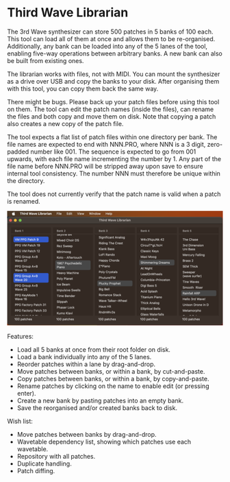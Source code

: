 # Third Wave Librarian
The 3rd Wave synthesizer can store 500 patches in 5 banks of 100 each. This tool can load all of them at once and allows them to be re-organised. Additionally, any bank can be loaded into any of the 5 lanes of the tool, enabling five-way operations between arbitrary banks. A new bank can also be built from existing ones.

The librarian works with files, not with MIDI. You can mount the synthesizer as a drive over USB and copy the banks to your disk. After organising them with this tool, you can copy them back the same way.

There might be bugs. Please back up your patch files before using this tool on them. The tool can edit the patch names (inside the files), can rename the files and both copy and move them on disk. Note that copying a patch also creates a new copy of the patch file.

The tool expects a flat list of patch files within one directory per bank. The file names are expected to end with NNN.PRO, where NNN is a 3 digit, zero-padded number like 001. The sequence is expected to go from 001 upwards, with each file name incrementing the number by 1. Any part of the file name before NNN.PRO will be stripped away upon save to ensure internal tool consistency. The number NNN must therefore be unique within the directory.

The tool does not currently verify that the patch name is valid when a patch is renamed.

![Screenshot](https://github.com/kimsand/ThirdWaveLibrarian/blob/4ec31972c4de5bd46d8416eadc4ad05abf123af7/images/ThirdWaveLibrarian.png)

Features:
* Load all 5 banks at once from their root folder on disk.
* Load a bank individually into any of the 5 lanes.
* Reorder patches within a lane by drag-and-drop.
* Move patches between banks, or within a bank, by cut-and-paste.
* Copy patches between banks, or within a bank, by copy-and-paste.
* Rename patches by clicking on the name to enable edit (or pressing enter).
* Create a new bank by pasting patches into an empty bank.
* Save the reorganised and/or created banks back to disk.

Wish list:
* Move patches between banks by drag-and-drop.
* Wavetable dependency list, showing which patches use each wavetable.
* Repository with all patches.
* Duplicate handling.
* Patch diffing.
